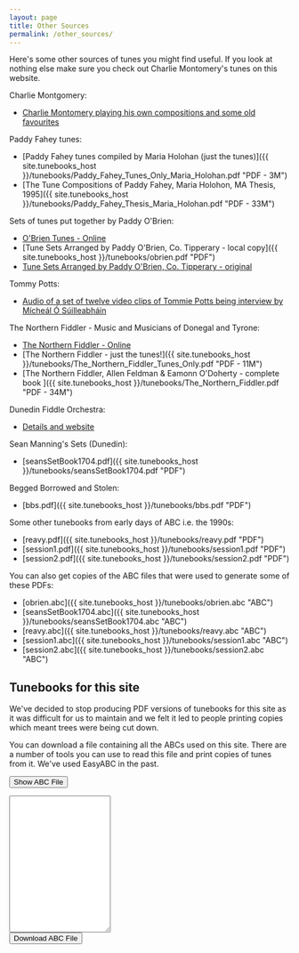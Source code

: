 ```yaml
---
layout: page
title: Other Sources
permalink: /other_sources/
---
```

Here's some other sources of tunes you might find useful. If you look at nothing
else make sure you check out Charlie Montomery's tunes on this website.

Charlie Montgomery:

 * [Charlie Montomery playing his own compositions and some old favourites](/charlie_montgomery/)

Paddy Fahey tunes:

 * [Paddy Fahey tunes compiled by Maria Holohan (just the tunes)]({{ site.tunebooks_host }}/tunebooks/Paddy_Fahey_Tunes_Only_Maria_Holohan.pdf "PDF - 3M")
 * [The Tune Compositions of Paddy Fahey, Maria Holohon, MA Thesis, 1995]({{ site.tunebooks_host }}/tunebooks/Paddy_Fahey_Thesis_Maria_Holohan.pdf "PDF - 33M")

Sets of tunes put together by Paddy O'Brien:

 * [O'Brien Tunes - Online](/obrientunes/)
 * [Tune Sets Arranged by Paddy O'Brien, Co. Tipperary - local copy]({{ site.tunebooks_host }}/tunebooks/obrien.pdf "PDF")
 * [Tune Sets Arranged by Paddy O'Brien, Co. Tipperary - original](http://www.ceolas.org/pub/tunes/tunes.pdf/POB.pdf)
 
Tommy Potts:

 * [Audio of a set of twelve video clips of Tommie Potts being interview by Mícheál Ó Súilleabháin](/pottstunes/)

 The Northern Fiddler - Music and Musicians of Donegal and Tyrone:

 * [The Northern Fiddler - Online](/northernfiddler/)
 * [The Northern Fiddler - just the tunes!]({{ site.tunebooks_host }}/tunebooks/The_Northern_Fiddler_Tunes_Only.pdf "PDF - 11M")
 * [The Northern Fiddler, Allen Feldman & Eamonn O'Doherty - complete book ]({{ site.tunebooks_host }}/tunebooks/The_Northern_Fiddler.pdf "PDF - 34M")

Dunedin Fiddle Orchestra:

 * [Details and website ](http://www.kiwifolk.com/dfc/ "WEBSITE")

Sean Manning's Sets (Dunedin):

 * [seansSetBook1704.pdf]({{ site.tunebooks_host }}/tunebooks/seansSetBook1704.pdf "PDF")

Begged Borrowed and Stolen:

 * [bbs.pdf]({{ site.tunebooks_host }}/tunebooks/bbs.pdf "PDF")

Some other tunebooks from early days of ABC i.e. the 1990s:

 * [reavy.pdf]({{ site.tunebooks_host }}/tunebooks/reavy.pdf "PDF")
 * [session1.pdf]({{ site.tunebooks_host }}/tunebooks/session1.pdf "PDF")
 * [session2.pdf]({{ site.tunebooks_host }}/tunebooks/session2.pdf "PDF")

 You can also get copies of the ABC files that were used to generate some of these PDFs:

 * [obrien.abc]({{ site.tunebooks_host }}/tunebooks/obrien.abc "ABC")
 * [seansSetBook1704.abc]({{ site.tunebooks_host }}/tunebooks/seansSetBook1704.abc "ABC")
 * [reavy.abc]({{ site.tunebooks_host }}/tunebooks/reavy.abc "ABC")
 * [session1.abc]({{ site.tunebooks_host }}/tunebooks/session1.abc "ABC")
 * [session2.abc]({{ site.tunebooks_host }}/tunebooks/session2.abc "ABC")

Tunebooks for this site
---------

We've decided to stop producing PDF versions of tunebooks for this site as it was difficult for us to maintain and we felt it led to people printing copies which meant trees were being cut down. 

You can download a file containing all the ABCs used on this site. There are a number of tools you can use to read this file and print copies of tunes from it. We've used EasyABC in the past.

<form id="ABCform">
    <input type="button" class="filterButton" value="Show ABC File" onclick="toggle(this);">
</form>

<div class="formParent abcSource">
    <div id='abcSource' class="abcSource formChild">
        <div class="row">
            <textarea name='abcText' id="abcText" class="abcText"
                rows="16" spellcheck="false"></textarea>
        </div>
        <div class="row">
            <span title="Download the ABC you've entered. Don't lose your work!">
        	    <input value='Download ABC File' type='button' class="filterButton"
                onclick='wssTools.downloadFile("WellingtonIrishSessions.abc", 
                        document.getElementById("abcText").value)' />
            </span>
        </div>
    </div>
</div>

<script>
window.store = {
    {% assign tunes = site.tunes %}
    {% assign sortedtunes = tunes | sort: 'titleID' %}
    {% assign tuneID = 1 %}
    {% for tune in sortedtunes %}
        "{{ tuneID }}": {
            "title": "{{ tune.title | xml_escape }}",
            "tuneID": "{{ tuneID }}",
            "abc": "{{ tune.abc | uri_escape }}"
            }{% unless forloop.last %},{% endunless %}
        {% assign tuneID = tuneID | plus: 1 %}
    {% endfor %}
};
</script>

<script src="{{ site.js_host }}/js/buildABCsource.js"></script>

<script>
function toggle(button) {
    switch (button.value) {
        case "Show ABC File":
            button.value = "Hide ABC File";
            buildABCsource.displayABCsource();      
            document.getElementById('abcSource').style.display= "block" ;
            break;
        case "Hide ABC File":
            button.value = "Show ABC File";
            document.getElementById('abcText').innerHTML = '';
            document.getElementById('abcSource').style.display= "none" ;
            break;
    }
}
</script>
